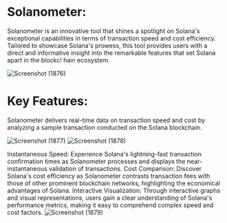 # Solanometer:

Solanometer is an innovative tool that shines a spotlight on Solana's exceptional capabilities in terms of transaction speed and cost efficiency. Tailored to showcase Solana's prowess, this tool provides users with a direct and informative insight into the remarkable features that set Solana apart in the blockc!
hain ecosystem.

![Screenshot (1876)](https://github.com/nauriculus/Solanometer/assets/24634581/85bf2868-6e9d-445f-8942-8d24f6352c2d)



# Key Features:
Solanometer delivers real-time data on transaction speed and cost by analyzing a sample transaction conducted on the Solana blockchain.

![Screenshot (1877)](https://github.com/nauriculus/Solanometer/assets/24634581/1fbde95a-ab10-4ebb-b992-fa0b040ddc92)
![Screenshot (1878)](https://github.com/nauriculus/Solanometer/assets/24634581/5f87d614-8c58-4611-beab-0964d617b165)

Instantaneous Speed: Experience Solana's lightning-fast transaction confirmation times as Solanometer processes and displays the near-instantaneous validation of transactions.
Cost Comparison: Discover Solana's cost efficiency as Solanometer contrasts transaction fees with those of other prominent blockchain networks, highlighting the economical advantages of Solana.
Interactive Visualization: Through interactive graphs and visual representations, users gain a clear understanding of Solana's performance metrics, making it easy to comprehend complex speed and cost factors.
![Screenshot (1879)](https://github.com/nauriculus/Solanometer/assets/24634581/346042b0-33bc-4f11-9332-8b4ab70e2fa8)
